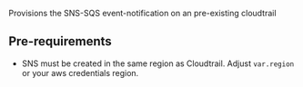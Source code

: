Provisions the SNS-SQS event-notification on an pre-existing cloudtrail

## Pre-requirements

- SNS must be created in the same region as Cloudtrail. Adjust `var.region` or your aws credentials region.
